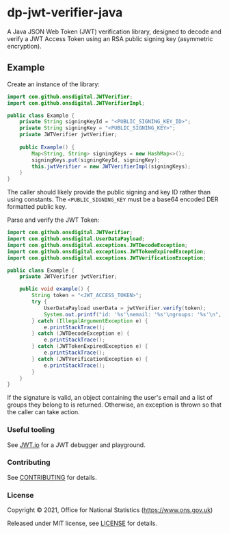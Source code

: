 # dp-jwt-verifier-java

A Java JSON Web Token (JWT) verification library, designed to decode and verify a JWT Access Token using an RSA public signing key (asymmetric encryption).

## Example

Create an instance of the library:

```java
import com.github.onsdigital.JWTVerifier;
import com.github.onsdigital.JWTVerifierImpl;

public class Example {
    private String signingKeyId = "<PUBLIC_SIGNING_KEY_ID>";
    private String signingKey = "<PUBLIC_SIGNING_KEY>";
    private JWTVerifier jwtVerifier;
    
    public Example() {
        Map<String, String> signingKeys = new HashMap<>();
        signingKeys.put(signingKeyId, signingKey);
        this.jwtVerifier = new JWTVerifierImpl(signingKeys);
    }
}
```

The caller should likely provide the public signing and key ID rather than using constants.
The `<PUBLIC_SIGNING_KEY` must be a base64 encoded DER formatted public key.

Parse and verify the JWT Token:

```java
import com.github.onsdigital.JWTVerifier;
import com.github.onsdigital.UserDataPayload;
import com.github.onsdigital.exceptions.JWTDecodeException;
import com.github.onsdigital.exceptions.JWTTokenExpiredException;
import com.github.onsdigital.exceptions.JWTVerificationException;

public class Example {
    private JWTVerifier jwtVerifier;

    public void example() {
        String token = "<JWT_ACCESS_TOKEN>";
        try {
            UserDataPayload userData = jwtVerifier.verify(token);
            System.out.printf("id: '%s'\nemail: '%s'\ngroups: '%s'\n", userData.getId(), userData.getEmail(), userData.getGroups());
        } catch (IllegalArgumentException e) {
            e.printStackTrace();
        } catch (JWTDecodeException e) {
            e.printStackTrace();
        } catch (JWTTokenExpiredException e) {
            e.printStackTrace();
        } catch (JWTVerificationException e) {
            e.printStackTrace();
        }
    }
}
```

If the signature is valid, an object containing the user's email and a list of groups they belong to is returned.
Otherwise, an exception is thrown so that the caller can take action.

### Useful tooling

See [JWT.io](https://jwt.io/) for a JWT debugger and playground.

### Contributing

See [CONTRIBUTING](CONTRIBUTING.md) for details.

### License

Copyright © 2021, Office for National Statistics (https://www.ons.gov.uk)

Released under MIT license, see [LICENSE](LICENSE.md) for details.

